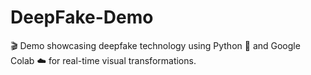 # DeepFake-Demo
🎬 Demo showcasing deepfake technology using Python 🐍 and Google Colab ☁️ for real-time visual transformations.
